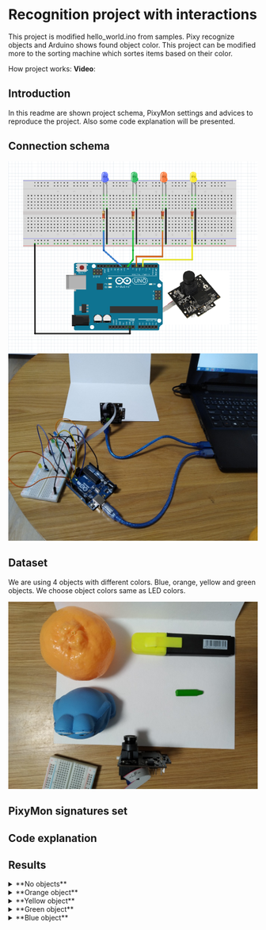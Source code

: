 # Recognition project with interactions

This project is modified hello_world.ino from samples. Pixy recognize objects and Arduino shows found object color. This project can be modified more to the sorting machine which sortes items based on their color.

How project works:
**Video**:

## Introduction

In this readme are shown project schema, PixyMon settings and advices to reproduce the project. Also some code explanation will be presented.

## Connection schema

![Screenshot](https://github.com/alshap/PixyRecognition/blob/master/InteractionOnRec/images/schema.png)
![Screenshot](https://github.com/alshap/PixyRecognition/blob/master/InteractionOnRec/images/schema_photo.jpg)

## Dataset

We are using 4 objects with different colors. Blue, orange, yellow and green objects. We choose object colors same as LED colors. 

![Screenshot](https://github.com/alshap/PixyRecognition/blob/master/InteractionOnRec/images/dataset.jpg)

## PixyMon signatures set

## Code explanation

## Results

<details><summary>**No objects**</summary>
  
![Screenshot](https://github.com/alshap/PixyRecognition/blob/master/InteractionOnRec/images/result0.jpg)

</details>

<details><summary>**Orange object**</summary>
  
 ![Screenshot](https://github.com/alshap/PixyRecognition/blob/master/InteractionOnRec/images/result1.jpg)

</details>

<details><summary>**Yellow object**</summary>
  
![Screenshot](https://github.com/alshap/PixyRecognition/blob/master/InteractionOnRec/images/result2.jpg)

</details>

<details><summary>**Green object**</summary>
  
![Screenshot](https://github.com/alshap/PixyRecognition/blob/master/InteractionOnRec/images/result3.jpg)

</details>

<details><summary>**Blue object**</summary>
  
![Screenshot](https://github.com/alshap/PixyRecognition/blob/master/InteractionOnRec/images/result4.jpg)

</details>
